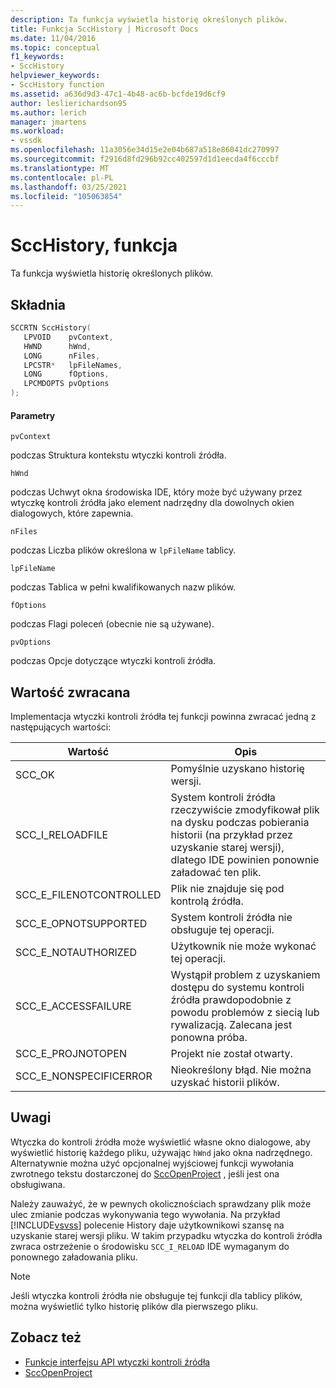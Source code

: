 ```yaml
---
description: Ta funkcja wyświetla historię określonych plików.
title: Funkcja SccHistory | Microsoft Docs
ms.date: 11/04/2016
ms.topic: conceptual
f1_keywords:
- SccHistory
helpviewer_keywords:
- SccHistory function
ms.assetid: a636d9d3-47c1-4b48-ac6b-bcfde19d6cf9
author: leslierichardson95
ms.author: lerich
manager: jmartens
ms.workload:
- vssdk
ms.openlocfilehash: 11a3056e34d15e2e04b687a518e86041dc270997
ms.sourcegitcommit: f2916d8fd296b92cc402597d1d1eecda4f6cccbf
ms.translationtype: MT
ms.contentlocale: pl-PL
ms.lasthandoff: 03/25/2021
ms.locfileid: "105063854"
---
```

# <a name="scchistory-function"></a>SccHistory, funkcja
Ta funkcja wyświetla historię określonych plików.

## <a name="syntax"></a>Składnia

```cpp
SCCRTN SccHistory(
   LPVOID    pvContext,
   HWND      hWnd,
   LONG      nFiles,
   LPCSTR*   lpFileNames,
   LONG      fOptions,
   LPCMDOPTS pvOptions
);
```

#### <a name="parameters"></a>Parametry
 `pvContext`

podczas Struktura kontekstu wtyczki kontroli źródła.

 `hWnd`

podczas Uchwyt okna środowiska IDE, który może być używany przez wtyczkę kontroli źródła jako element nadrzędny dla dowolnych okien dialogowych, które zapewnia.

 `nFiles`

podczas Liczba plików określona w `lpFileName` tablicy.

 `lpFileName`

podczas Tablica w pełni kwalifikowanych nazw plików.

 `fOptions`

podczas Flagi poleceń (obecnie nie są używane).

 `pvOptions`

podczas Opcje dotyczące wtyczki kontroli źródła.

## <a name="return-value"></a>Wartość zwracana
 Implementacja wtyczki kontroli źródła tej funkcji powinna zwracać jedną z następujących wartości:

|Wartość|Opis|
|-----------|-----------------|
|SCC_OK|Pomyślnie uzyskano historię wersji.|
|SCC_I_RELOADFILE|System kontroli źródła rzeczywiście zmodyfikował plik na dysku podczas pobierania historii (na przykład przez uzyskanie starej wersji), dlatego IDE powinien ponownie załadować ten plik.|
|SCC_E_FILENOTCONTROLLED|Plik nie znajduje się pod kontrolą źródła.|
|SCC_E_OPNOTSUPPORTED|System kontroli źródła nie obsługuje tej operacji.|
|SCC_E_NOTAUTHORIZED|Użytkownik nie może wykonać tej operacji.|
|SCC_E_ACCESSFAILURE|Wystąpił problem z uzyskaniem dostępu do systemu kontroli źródła prawdopodobnie z powodu problemów z siecią lub rywalizacją. Zalecana jest ponowna próba.|
|SCC_E_PROJNOTOPEN|Projekt nie został otwarty.|
|SCC_E_NONSPECIFICERROR|Nieokreślony błąd. Nie można uzyskać historii plików.|

## <a name="remarks"></a>Uwagi
 Wtyczka do kontroli źródła może wyświetlić własne okno dialogowe, aby wyświetlić historię każdego pliku, używając `hWnd` jako okna nadrzędnego. Alternatywnie można użyć opcjonalnej wyjściowej funkcji wywołania zwrotnego tekstu dostarczonej do [SccOpenProject](../extensibility/sccopenproject-function.md) , jeśli jest ona obsługiwana.

 Należy zauważyć, że w pewnych okolicznościach sprawdzany plik może ulec zmianie podczas wykonywania tego wywołania. Na przykład [!INCLUDE[vsvss](../extensibility/includes/vsvss_md.md)] polecenie History daje użytkownikowi szansę na uzyskanie starej wersji pliku. W takim przypadku wtyczka do kontroli źródła zwraca ostrzeżenie o środowisku `SCC_I_RELOAD` IDE wymaganym do ponownego załadowania pliku.

> [!NOTE]
> Jeśli wtyczka kontroli źródła nie obsługuje tej funkcji dla tablicy plików, można wyświetlić tylko historię plików dla pierwszego pliku.

## <a name="see-also"></a>Zobacz też
- [Funkcje interfejsu API wtyczki kontroli źródła](../extensibility/source-control-plug-in-api-functions.md)
- [SccOpenProject](../extensibility/sccopenproject-function.md)
